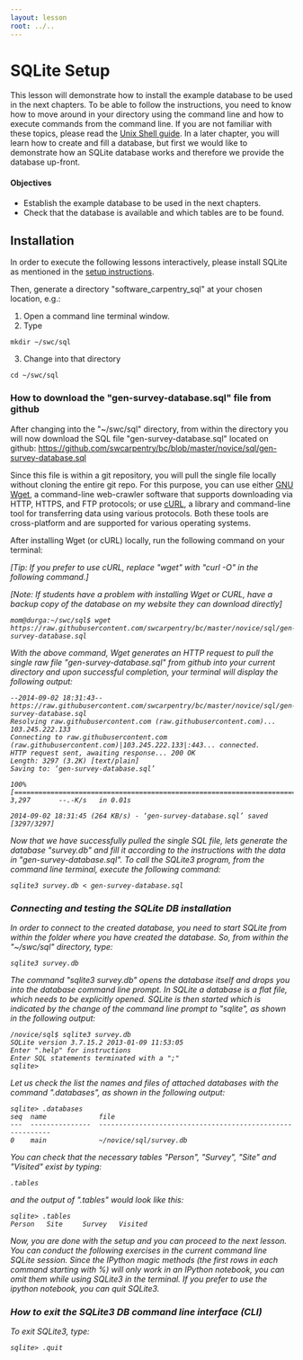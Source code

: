 ```yaml
---
layout: lesson
root: ../..
---
```


# SQLite Setup 


This lesson will demonstrate how to install the example database to be used in the next chapters. To be able to follow the instructions, you need to know how to move around in your directory using the command line and how to execute commands from the command line. If you are not familiar with these topics, please read the [Unix Shell guide](http://software-carpentry.org/v5/novice/shell/index.html). In a later chapter, you will learn how to create and fill a database, but first we would like to demonstrate how an SQLite database works and therefore we provide the database up-front.


#### Objectives

*   Establish the example database to be used in the next chapters.
*   Check that the database is available and which tables are to be found.


## Installation


In order to execute the following lessons interactively, please install SQLite as mentioned in the [setup instructions](http://software-carpentry.org/v5/setup.html).

Then, generate a directory "software_carpentry_sql" at your chosen location, e.g.:


1) Open a command line terminal window.  
2) Type 


<pre class="in"><code>mkdir ~/swc/sql</code></pre>


3) Change into that directory 


<pre class="in"><code>cd ~/swc/sql</code></pre>


### How to download the "gen-survey-database.sql" file from github


After changing into the "~/swc/sql" directory, from within the directory you will now download the SQL file "gen-survey-database.sql" located on github: https://github.com/swcarpentry/bc/blob/master/novice/sql/gen-survey-database.sql  

Since this file is within a git repository, you will pull the single file locally without cloning the entire git repo. For this purpose, you can use either [GNU Wget](http://en.wikipedia.org/wiki/Wget), a command-line web-crawler software that supports downloading via HTTP, HTTPS, and FTP protocols; or use [cURL](http://en.wikipedia.org/wiki/CURL), a library and command-line tool for transferring data using various protocols. Both these tools are cross-platform and are supported for various operating systems. 

After installing Wget (or cURL) locally, run the following command on your terminal:

<i>[Tip: If you prefer to use cURL, replace "wget" with "curl -O" in the following command.]</i>

<i> [Note: If students have a problem with installing Wget or CURL, have a backup copy of the database on my website they can download directly] <i>


<pre class="in"><code>mom@durga:~/swc/sql$ wget https://raw.githubusercontent.com/swcarpentry/bc/master/novice/sql/gen-survey-database.sql</code></pre>


With the above command, Wget generates an HTTP request to pull the single raw file "gen-survey-database.sql" from github into your current directory and upon successful completion, your terminal will display the following output:


<pre class="in"><code>--2014-09-02 18:31:43--  https://raw.githubusercontent.com/swcarpentry/bc/master/novice/sql/gen-survey-database.sql
Resolving raw.githubusercontent.com (raw.githubusercontent.com)... 103.245.222.133
Connecting to raw.githubusercontent.com (raw.githubusercontent.com)|103.245.222.133|:443... connected.
HTTP request sent, awaiting response... 200 OK
Length: 3297 (3.2K) [text/plain]
Saving to: ‘gen-survey-database.sql’

100%[=========================================================================================================================&gt;] 3,297       --.-K/s   in 0.01s   

2014-09-02 18:31:45 (264 KB/s) - ‘gen-survey-database.sql’ saved [3297/3297]</code></pre>


Now that we have successfully pulled the single SQL file, lets generate the database "survey.db" and fill it according to the instructions with the data in "gen-survey-database.sql". To call the SQLite3 program, from the command line terminal, execute the following command:


<pre class="in"><code>sqlite3 survey.db &lt; gen-survey-database.sql</code></pre>


### Connecting and testing the SQLite DB installation


In order to connect to the created database, you need to start SQLite from within the folder where you have created the database. So, from within the "~/swc/sql" directory, type:


<pre class="in"><code>sqlite3 survey.db</code></pre>


The command "sqlite3 survey.db" opens the database itself and drops you into the database command line prompt. In SQLite a database is a flat file, which needs to be explicitly opened. SQLite is then started which is indicated by the change of the command line prompt to "sqlite", as shown in the following output:


<pre class="in"><code>/novice/sql$ sqlite3 survey.db 
SQLite version 3.7.15.2 2013-01-09 11:53:05
Enter &#34;.help&#34; for instructions
Enter SQL statements terminated with a &#34;;&#34;
sqlite&gt;  </code></pre>


Let us check the list the names and files of attached databases with the command ".databases", as shown in the following output:


<pre class="in"><code>sqlite&gt; .databases
seq  name             file                                                      
---  ---------------  ----------------------------------------------------------
0    main             ~/novice/sql/survey.db </code></pre>


You can check that the necessary tables "Person", "Survey", "Site" and "Visited" exist by typing:


<pre class="in"><code>.tables</code></pre>


and the output of ".tables" would look like this:


<pre class="in"><code>sqlite&gt; .tables
Person   Site     Survey   Visited</code></pre>


Now, you are done with the setup and you can proceed to the next lesson. You can conduct the following exercises in the current command line SQLite session. Since the IPython magic methods (the first rows in each command starting with %) will only work in an IPython notebook, you can omit them while using SQLite3 in the terminal. If you prefer to use the ipython notebook, you can quit SQLite3.


### How to exit the SQLite3 DB command line interface (CLI)


 To exit SQLite3, type:


<pre class="in"><code>sqlite&gt; .quit</code></pre>
